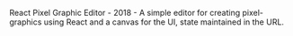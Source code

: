 React Pixel Graphic Editor - 2018 - A simple editor for creating pixel-graphics using React and a canvas for the UI, state maintained in the URL.
